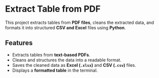 #  Extract Table from PDF

This project extracts tables from **PDF files**, cleans the extracted data, and formats it into structured **CSV and Excel** files using **Python**.

##  Features
- Extracts tables from **text-based PDFs**.
- Cleans and structures the data into a readable format.
- Saves the cleaned data as **Excel (`.xlsx`)** and **CSV (`.csv`)** files.
- Displays a **formatted table** in the terminal.
